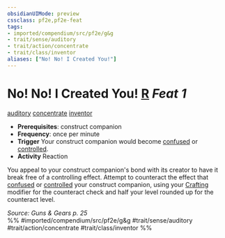 ```yaml
---
obsidianUIMode: preview
cssclass: pf2e,pf2e-feat
tags:
- imported/compendium/src/pf2e/g&g
- trait/sense/auditory
- trait/action/concentrate
- trait/class/inventor
aliases: ["No! No! I Created You!"]
---
```

# No! No! I Created You!  [R](chapter-9-playing-the-game.md#Actions "Reaction") *Feat 1*  
[auditory](auditory.md)  [concentrate](concentrate.md)  [inventor](rules/traits/inventor-g-g.md)  

- **Prerequisites**: construct companion
- **Frequency**: once per minute
- **Trigger** Your construct companion would become [confused](conditions.md#Confused) or [controlled](conditions.md#Controlled).
- **Activity** Reaction

You appeal to your construct companion's bond with its creator to have it break free of a controlling effect. Attempt to counteract the effect that [confused](conditions.md#Confused) or [controlled](conditions.md#Controlled) your construct companion, using your [Crafting](../skills.md#Crafting) modifier for the counteract check and half your level rounded up for the counteract level.

*Source: Guns & Gears p. 25*  
%% #imported/compendium/src/pf2e/g&g #trait/sense/auditory #trait/action/concentrate #trait/class/inventor %%